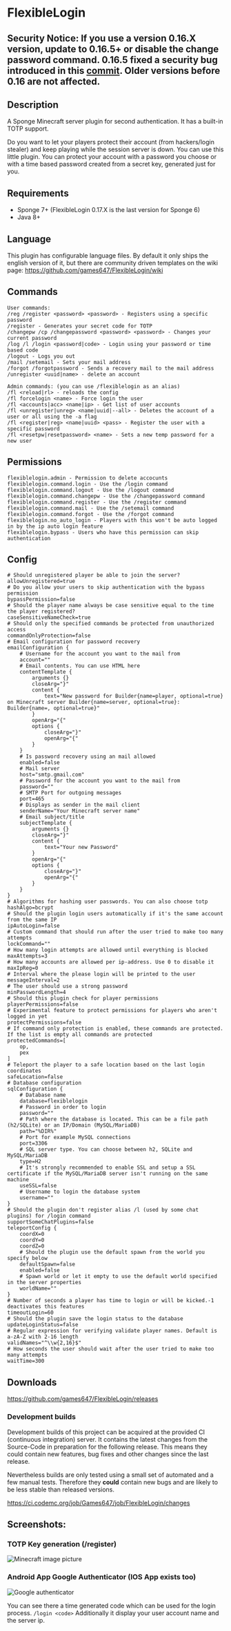 # FlexibleLogin

## **Security Notice:** If you use a version 0.16.X version, update to 0.16.5+ or disable the change password command. 0.16.5 fixed a security bug introduced in this [commit](https://github.com/games647/FlexibleLogin/commit/43f74a466e73b0f2cfa522b5bfd68480010a7934). Older versions before 0.16 are not affected.

## Description

A Sponge Minecraft server plugin for second authentication. It has a built-in
TOTP support.

Do you want to let your players protect their account (from hackers/login stealer) and keep playing 
while the session server is down. You can use this little plugin. You can protect your account with 
a password you choose or with a time based password created from a secret key, generated just for you.

## Requirements

* Sponge 7+ (FlexibleLogin 0.17.X is the last version for Sponge 6)
* Java 8+

## Language

This plugin has configurable language files. By default it only ships the english version of it, but there are community
driven templates on the wiki page: https://github.com/games647/FlexibleLogin/wiki

## Commands

    User commands:
    /reg /register <password> <password> - Registers using a specific password
    /register - Generates your secret code for TOTP
    /changepw /cp /changepassword <password> <password> - Changes your current password
    /log /l /login <password|code> - Login using your password or time based code
    /logout - Logs you out
    /mail /setemail - Sets your mail address
    /forgot /forgotpassword - Sends a recovery mail to the mail address
    /unregister <uuid|name> - delete an account

    Admin commands: (you can use /flexiblelogin as an alias) 
    /fl <reload|rl> - reloads the config
    /fl forcelogin <name> - Force login the user
    /fl <accounts|acc> <name|ip> - Get list of user accounts
    /fl <unregister|unreg> <name|uuid|--all> - Deletes the account of a user or all using the -a flag
    /fl <register|reg> <name|uuid> <pass> - Register the user with a specific password
    /fl <resetpw|resetpassword> <name> - Sets a new temp password for a new user
    
## Permissions

    flexiblelogin.admin - Permission to delete accocunts
    flexiblelogin.command.login - Use the /login command
    flexiblelogin.command.logout - Use the /logout command
    flexiblelogin.command.changepw - Use the /changepassword command
    flexiblelogin.command.register - Use the /register command
    flexiblelogin.command.mail - Use the /setemail command
    flexiblelogin.command.forgot - Use the /forgot command
    flexiblelogin.no_auto_login - Players with this won't be auto logged in by the ip auto login feature
    flexiblelogin.bypass - Users who have this permission can skip authentication

## Config

    # Should unregistered player be able to join the server?
    allowUnregistered=true
    # Do you allow your users to skip authentication with the bypass permission
    bypassPermission=false
    # Should the player name always be case sensitive equal to the time the player registered?
    caseSensitiveNameCheck=true
    # Should only the specified commands be protected from unauthorized access
    commandOnlyProtection=false
    # Email configuration for password recovery
    emailConfiguration {
        # Username for the account you want to the mail from
        account=""
        # Email contents. You can use HTML here
        contentTemplate {
            arguments {}
            closeArg="}"
            content {
                text="New password for Builder{name=player, optional=true} on Minecraft server Builder{name=server, optional=true}: Builder{name=, optional=true}"
            }
            openArg="{"
            options {
                closeArg="}"
                openArg="{"
            }
        }
        # Is password recovery using an mail allowed
        enabled=false
        # Mail server
        host="smtp.gmail.com"
        # Password for the account you want to the mail from
        password=""
        # SMTP Port for outgoing messages
        port=465
        # Displays as sender in the mail client
        senderName="Your Minecraft server name"
        # Email subject/title
        subjectTemplate {
            arguments {}
            closeArg="}"
            content {
                text="Your new Password"
            }
            openArg="{"
            options {
                closeArg="}"
                openArg="{"
            }
        }
    }
    # Algorithms for hashing user passwords. You can also choose totp
    hashAlgo=bcrypt
    # Should the plugin login users automatically if it's the same account from the same IP
    ipAutoLogin=false
    # Custom command that should run after the user tried to make too many attempts
    lockCommand=""
    # How many login attempts are allowed until everything is blocked
    maxAttempts=3
    # How many accounts are allowed per ip-address. Use 0 to disable it
    maxIpReg=0
    # Interval where the please login will be printed to the user
    messageInterval=2
    # The user should use a strong password
    minPasswordLength=4
    # Should this plugin check for player permissions
    playerPermissions=false
    # Experimental feature to protect permissions for players who aren't logged in yet
    protectPermissions=false
    # If command only protection is enabled, these commands are protected. If the list is empty all commands are protected
    protectedCommands=[
        op,
        pex
    ]
    # Teleport the player to a safe location based on the last login coordinates
    safeLocation=false
    # Database configuration
    sqlConfiguration {
        # Database name
        database=flexiblelogin
        # Password in order to login
        password=""
        # Path where the database is located. This can be a file path (h2/SQLite) or an IP/Domain (MySQL/MariaDB)
        path="%DIR%"
        # Port for example MySQL connections
        port=3306
        # SQL server type. You can choose between h2, SQLite and MySQL/MariaDB
        type=H2
        # It's strongly recommended to enable SSL and setup a SSL certificate if the MySQL/MariaDB server isn't running on the same machine
        useSSL=false
        # Username to login the database system
        username=""
    }
    # Should the plugin don't register alias /l (used by some chat plugins) for /login command 
    supportSomeChatPlugins=false
    teleportConfig {
        coordX=0
        coordY=0
        coordZ=0
        # Should the plugin use the default spawn from the world you specify below
        defaultSpawn=false
        enabled=false
        # Spawn world or let it empty to use the default world specified in the server properties
        worldName=""
    }
    # Number of seconds a player has time to login or will be kicked.-1 deactivates this features
    timeoutLogin=60
    # Should the plugin save the login status to the database
    updateLoginStatus=false
    # Regular expression for verifying validate player names. Default is a-zA-Z with 2-16 length
    validNames="^\\w{2,16}$"
    # How seconds the user should wait after the user tried to make too many attempts
    waitTime=300

## Downloads

https://github.com/games647/FlexibleLogin/releases

###  Development builds

Development builds of this project can be acquired at the provided CI (continuous integration) server. It contains the
latest changes from the Source-Code in preparation for the following release. This means they could contain new
features, bug fixes and other changes since the last release.

Nevertheless builds are only tested using a small set of automated and a few manual tests. Therefore they **could**
contain new bugs and are likely to be less stable than released versions.

https://ci.codemc.org/job/Games647/job/FlexibleLogin/changes

## Screenshots:

### TOTP Key generation (/register)
![Minecraft image picture](https://i.imgur.com/K2GDqfW.png?1)

### Android App Google Authenticator (IOS App exists too)
![Google authenticator](https://i.imgur.com/HWNR8SK.png)

You can see there a time generated code which can be used for the login process. `/login <code>`
Additionally it display your user account name and the server ip.
